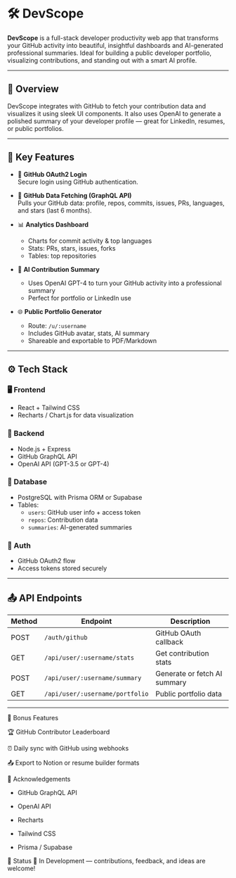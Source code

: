 # 🛠 DevScope

**DevScope** is a full-stack developer productivity web app that transforms your GitHub activity into beautiful, insightful dashboards and AI-generated professional summaries. Ideal for building a public developer portfolio, visualizing contributions, and standing out with a smart AI profile.

---

## 📌 Overview

DevScope integrates with GitHub to fetch your contribution data and visualizes it using sleek UI components. It also uses OpenAI to generate a polished summary of your developer profile — great for LinkedIn, resumes, or public portfolios.

---

## 🎯 Key Features

- 🔐 **GitHub OAuth2 Login**  
  Secure login using GitHub authentication.

- 🧠 **GitHub Data Fetching (GraphQL API)**  
  Pulls your GitHub data: profile, repos, commits, issues, PRs, languages, and stars (last 6 months).

- 📊 **Analytics Dashboard**  
  - Charts for commit activity & top languages  
  - Stats: PRs, stars, issues, forks  
  - Tables: top repositories

- 🤖 **AI Contribution Summary**  
  - Uses OpenAI GPT-4 to turn your GitHub activity into a professional summary  
  - Perfect for portfolio or LinkedIn use

- 🌐 **Public Portfolio Generator**  
  - Route: `/u/:username`  
  - Includes GitHub avatar, stats, AI summary  
  - Shareable and exportable to PDF/Markdown

---

## ⚙ Tech Stack

### 🖥 Frontend
- React + Tailwind CSS
- Recharts / Chart.js for data visualization

### 🔧 Backend
- Node.js + Express
- GitHub GraphQL API
- OpenAI API (GPT-3.5 or GPT-4)

### 💾 Database
- PostgreSQL with Prisma ORM or Supabase
- Tables:
  - `users`: GitHub user info + access token
  - `repos`: Contribution data
  - `summaries`: AI-generated summaries

### 🔐 Auth
- GitHub OAuth2 flow
- Access tokens stored securely

---

## 📤 API Endpoints

| Method | Endpoint | Description |
|--------|----------|-------------|
| POST | `/auth/github` | GitHub OAuth callback |
| GET | `/api/user/:username/stats` | Get contribution stats |
| POST | `/api/user/:username/summary` | Generate or fetch AI summary |
| GET | `/api/user/:username/portfolio` | Public portfolio data |

---




🎁 Bonus Features
 
🏆 GitHub Contributor Leaderboard

⏰ Daily sync with GitHub using webhooks

📤 Export to Notion or resume builder formats


🙌 Acknowledgements

* GitHub GraphQL API

* OpenAI API

* Recharts

* Tailwind CSS

* Prisma / Supabase


🧪 Status
🚧 In Development — contributions, feedback, and ideas are welcome!




